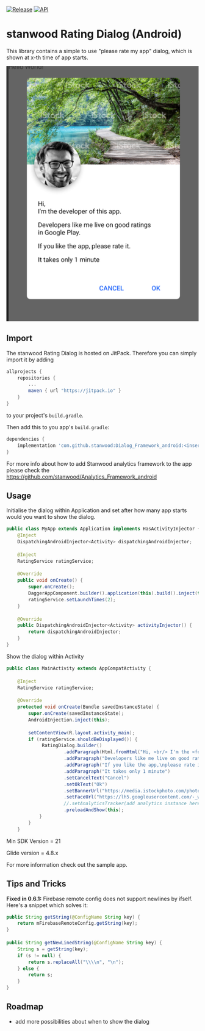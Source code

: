 [![Release](https://jitpack.io/v/stanwood/Dialog_Framework_android.svg?style=flat-square)](https://jitpack.io/#stanwood/Dialog_Framework_android)
[![API](https://img.shields.io/badge/API-21%2B-blue.svg?style=flat)](https://android-arsenal.com/api?level=21)

# stanwood Rating Dialog (Android)

This library contains a simple to use "please rate my app" dialog, which is shown at x-th time of app starts.

![Demo](images/dialog_screenshot.png)

## Import

The stanwood Rating Dialog is hosted on JitPack. Therefore you can simply import it by adding

```groovy
allprojects {
    repositories {
        ...
        maven { url "https://jitpack.io" }
    }
}
```

to your project's `build.gradle`.

Then add this to you app's `build.gradle`:

```groovy
dependencies {
    implementation 'com.github.stanwood:Dialog_Framework_android:<insert latest version here>'
}
```

For more info about how to add Stanwood analytics framework to the app please check the 
https://github.com/stanwood/Analytics_Framework_android

## Usage

Initialise the dialog within Application and set after how many app starts would you want to show the dialog.

```java
public class MyApp extends Application implements HasActivityInjector {
    @Inject
    DispatchingAndroidInjector<Activity> dispatchingAndroidInjector;

    @Inject
    RatingService ratingService;
    
    @Override
    public void onCreate() {
        super.onCreate();
        DaggerAppComponent.builder().application(this).build().inject(this);
        ratingService.setLaunchTimes(2);
    }
    
    @Override
    public DispatchingAndroidInjector<Activity> activityInjector() {
        return dispatchingAndroidInjector;
    }
}
```

Show the dialog within Activity

```java
public class MainActivity extends AppCompatActivity {

    @Inject
    RatingService ratingService;
    
    @Override
    protected void onCreate(Bundle savedInstanceState) {
        super.onCreate(savedInstanceState);
        AndroidInjection.inject(this);
    
        setContentView(R.layout.activity_main);
        if (ratingService.shouldBeDisplayed()) {
             RatingDialog.builder()
                     .addParagraph(Html.fromHtml("Hi, <br/> I'm the <font color='red'>developer</font> of this app."))
                     .addParagraph("Developers like me live on good ratings in Google Play.")
                     .addParagraph("If you like the app,\nplease rate it.")
                     .addParagraph("It takes only 1 minute")   
                     .setCancelText("Cancel")
                     .setOkText("Ok")
                     .setBannerUrl("https://media.istockphoto.com/photos/plitvice-lakes-picture-id500463760?s=2048x2048")
                     .setFaceUrl("https://lh5.googleusercontent.com/-_w2wo1s6SkI/AAAAAAAAAAI/AAAAAAAAhMU/s78iSxXwVZk/photo.jpg")
                     //.setAnalyticsTracker(add analytics instance here)
                     .preloadAndShow(this);
            }
        }
    }
```

Min SDK Version = 21

Glide version = 4.8.x

For more information check out the sample app.

## Tips and Tricks

**Fixed in 0.6.1:** Firebase remote config does not support newlines by ifself. Here's a snippet which solves it:

```java
public String getString(@ConfigName String key) {
    return mFirebaseRemoteConfig.getString(key);
}

public String getNewLinedString(@ConfigName String key) {
    String s = getString(key);
    if (s != null) {
        return s.replaceAll("\\\\n", "\n");
    } else {
        return s;
    }
}
```

## Roadmap

- add more possibilities about when to show the dialog